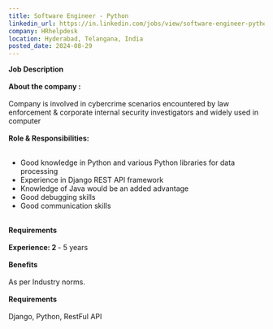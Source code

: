 ```yaml
---
title: Software Engineer - Python
linkedin_url: https://in.linkedin.com/jobs/view/software-engineer-python-at-hrhelpdesk-4010858470?position=50&pageNum=0&refId=TbmlGnXPnGhBuzFITnrUHg%3D%3D&trackingId=1Ilni5DIxezSGHgOkf8Tsw%3D%3D
company: HRhelpdesk
location: Hyderabad, Telangana, India
posted_date: 2024-08-29
---
```


<div class="description__text description__text--rich">
<section class="show-more-less-html" data-max-lines="5">
<div class="show-more-less-html__markup show-more-less-html__markup--clamp-after-5 relative overflow-hidden">
<strong><strong>Job Description<br/><br/></strong></strong><strong>About the company : <br/><br/></strong>Company is involved in cybercrime scenarios encountered by law enforcement &amp; corporate internal security investigators and widely used in computer<br/><br/><strong><strong>Role &amp; Responsibilities:<br/><br/></strong></strong><ul><li>Good knowledge in Python and various Python libraries for data processing</li><li>Experience in Django REST API framework</li><li>Knowledge of Java would be an added advantage</li><li>Good debugging skills</li><li>Good communication skills<br/><br/></li></ul><strong>Requirements<br/><br/></strong><strong>Experience: 2 </strong>- 5 years<br/><br/><strong>Benefits<br/><br/></strong>As per Industry norms.<br/><br/><strong><strong>Requirements<br/><br/></strong></strong>Django, Python, RestFul API
        </div>


<!-- --> </section>
</div>